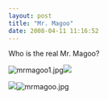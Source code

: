 ```yaml
---
layout: post
title: "Mr. Magoo"
date: 2008-04-11 11:16:52
---
```

Who is the real Mr. Magoo?

![mrmagoo1.jpg](http://rowan.wpsblogs.com/files/2008/04/mrmagoo1.jpg)![](http://thecave.smugmug.com/photos/277982608_ZcF6c-Th.jpg)

![](http://thecave.smugmug.com/photos/278000692_B6f3U-Th.jpg)![mrmagoo.jpg](http://rowan.wpsblogs.com/files/2008/04/mrmagoo.jpg)
